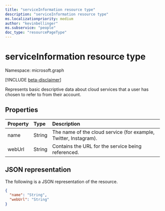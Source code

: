 ```yaml
---
title: "serviceInformation resource type"
description: "serviceInformation resource type"
ms.localizationpriority: medium
author: "kevinbellinger"
ms.subservice: "people"
doc_type: "resourcePageType"
---
```


# serviceInformation resource type

Namespace: microsoft.graph

[!INCLUDE [beta-disclaimer](../../includes/beta-disclaimer.md)]

Represents basic descriptive data about cloud services that a user has chosen to refer to from their account.

## Properties

| Property     | Type        | Description                                                      |
|:-------------|:------------|:-----------------------------------------------------------------|
|name          | String      | The name of the cloud service (for example, Twitter, Instagram). |
|webUrl        | String      | Contains the URL for the service being referenced.               |

## JSON representation

The following is a JSON representation of the resource.

<!-- {
  "blockType": "resource",
  "optionalProperties": [

  ],
  "@odata.type": "microsoft.graph.serviceInformation",
  "baseType": null
}-->

```json
{
  "name": "String",
  "webUrl": "String"
}
```

<!-- uuid: 16cd6b66-4b1a-43a1-adaf-3a886856ed98
2019-02-04 14:57:30 UTC -->
<!-- {
  "type": "#page.annotation",
  "description": "serviceInformation resource",
  "keywords": "",
  "section": "documentation",
  "tocPath": ""
}-->


